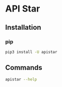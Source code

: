 # API Star

## Installation

### pip

```sh
pip3 install -U apistar
```

## Commands

```sh
apistar --help
```
